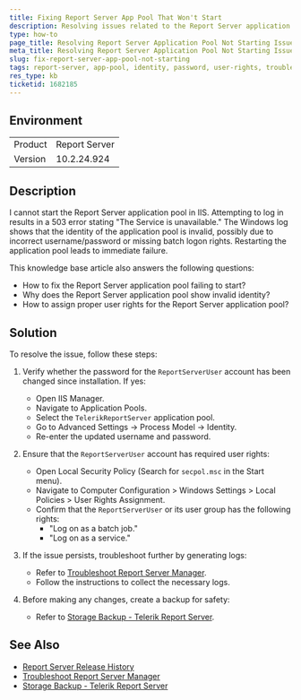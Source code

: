```yaml
---
title: Fixing Report Server App Pool That Won't Start
description: Resolving issues related to the Report Server application pool failing to start due to invalid identity or missing user rights.
type: how-to
page_title: Resolving Report Server Application Pool Not Starting Issue
meta_title: Resolving Report Server Application Pool Not Starting Issue
slug: fix-report-server-app-pool-not-starting
tags: report-server, app-pool, identity, password, user-rights, troubleshoot
res_type: kb
ticketid: 1682185
---
```


## Environment

<table>
<tbody>
<tr>
<td>Product</td>
<td>Report Server</td>
</tr>
<tr>
<td>Version</td>
<td>10.2.24.924</td>
</tr>
</tbody>
</table>

## Description

I cannot start the Report Server application pool in IIS. Attempting to log in results in a 503 error stating "The Service is unavailable." The Windows log shows that the identity of the application pool is invalid, possibly due to incorrect username/password or missing batch logon rights. Restarting the application pool leads to immediate failure.

This knowledge base article also answers the following questions:
- How to fix the Report Server application pool failing to start?
- Why does the Report Server application pool show invalid identity?
- How to assign proper user rights for the Report Server application pool?

## Solution

To resolve the issue, follow these steps:

1. Verify whether the password for the `ReportServerUser` account has been changed since installation. If yes:
   - Open IIS Manager.
   - Navigate to Application Pools.
   - Select the `TelerikReportServer` application pool.
   - Go to Advanced Settings -> Process Model -> Identity.
   - Re-enter the updated username and password.

2. Ensure that the `ReportServerUser` account has required user rights:
   - Open Local Security Policy (Search for `secpol.msc` in the Start menu).
   - Navigate to Computer Configuration > Windows Settings > Local Policies > User Rights Assignment.
   - Confirm that the `ReportServerUser` or its user group has the following rights:
     - "Log on as a batch job."
     - "Log on as a service."

3. If the issue persists, troubleshoot further by generating logs:
   - Refer to [Troubleshoot Report Server Manager](https://docs.telerik.com/report-server/knowledge-base/troubleshoot-report-server).
   - Follow the instructions to collect the necessary logs.

4. Before making any changes, create a backup for safety:
   - Refer to [Storage Backup - Telerik Report Server](https://docs.telerik.com/report-server/implementer-guide/setup/storage-backup).

## See Also

- [Report Server Release History](https://www.telerik.com/support/whats-new/report-server/release-history/progress-telerik-report-server-2024-q3-(10-2-24-924))
- [Troubleshoot Report Server Manager](https://docs.telerik.com/report-server/knowledge-base/troubleshoot-report-server)
- [Storage Backup - Telerik Report Server](https://docs.telerik.com/report-server/implementer-guide/setup/storage-backup)
